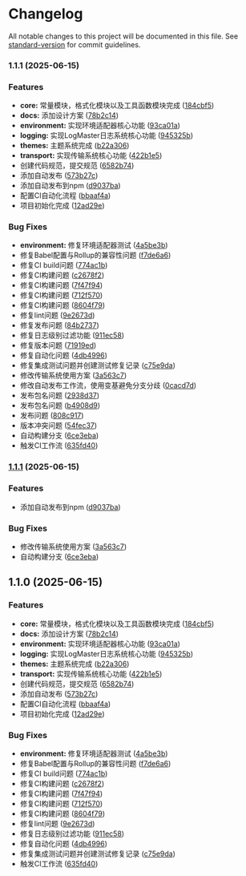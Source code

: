 # Changelog

All notable changes to this project will be documented in this file. See [standard-version](https://github.com/conventional-changelog/standard-version) for commit guidelines.

### 1.1.1 (2025-06-15)


### Features

* **core:** 常量模块，格式化模块以及工具函数模块完成 ([184cbf5](https://github.com/XcodeFish/LogMaster/commit/184cbf53709c717169fbc9e3af09cff897fc34a5))
* **docs:** 添加设计方案 ([78b2c14](https://github.com/XcodeFish/LogMaster/commit/78b2c14c8ba72ac6a341c6ebb1ccdf4dd61a17b3))
* **environment:** 实现环境适配器核心功能 ([93ca01a](https://github.com/XcodeFish/LogMaster/commit/93ca01a10153c0546b5078ae7dc6a62f628f6f3d))
* **logging:** 实现LogMaster日志系统核心功能 ([945325b](https://github.com/XcodeFish/LogMaster/commit/945325bf7b5c8783bf0557ef90f6442d2b06da47))
* **themes:** 主题系统完成 ([b22a306](https://github.com/XcodeFish/LogMaster/commit/b22a306da7af8c5bfaf797901321b3bda116eb0f))
* **transport:** 实现传输系统核心功能 ([422b1e5](https://github.com/XcodeFish/LogMaster/commit/422b1e5fb0b1663bc85bc4a694769c140720ae16))
* 创建代码规范，提交规范 ([6582b74](https://github.com/XcodeFish/LogMaster/commit/6582b7478905c150bfbce86c632f9550aa84b4ea))
* 添加自动发布 ([573b27c](https://github.com/XcodeFish/LogMaster/commit/573b27cc7535a170ce27cb300d62e0be39b6d809))
* 添加自动发布到npm ([d9037ba](https://github.com/XcodeFish/LogMaster/commit/d9037ba5a0ba3f2d25f0bafe383a2cc2ef29b91a))
* 配置CI自动化流程 ([bbaaf4a](https://github.com/XcodeFish/LogMaster/commit/bbaaf4ac1502b2a60d11eccffaaed84c004ec06e))
* 项目初始化完成 ([12ad29e](https://github.com/XcodeFish/LogMaster/commit/12ad29e921e60c42a98a1ae8399c8b862b490638))


### Bug Fixes

* **environment:** 修复环境适配器测试 ([4a5be3b](https://github.com/XcodeFish/LogMaster/commit/4a5be3b46c968dc074ec34a684db2ea4ad37614a))
* 修复Babel配置与Rollup的兼容性问题 ([f7de6a6](https://github.com/XcodeFish/LogMaster/commit/f7de6a66a06e2bb53af912027cf66a82b5c60cce))
* 修复CI build问题 ([774ac1b](https://github.com/XcodeFish/LogMaster/commit/774ac1b69c92a4b1fce1df80d096a538930c1c89))
* 修复CI构建问题 ([c2678f2](https://github.com/XcodeFish/LogMaster/commit/c2678f2dc59fc4541a7ca112176bf9fcf32467e6))
* 修复CI构建问题 ([7f47f94](https://github.com/XcodeFish/LogMaster/commit/7f47f94f7bff107a47b4bb3e6c9753d1e6a80bef))
* 修复CI构建问题 ([712f570](https://github.com/XcodeFish/LogMaster/commit/712f5704f5d9a0fdae7af8d670e6dce85473afe1))
* 修复CI构建问题 ([8604f79](https://github.com/XcodeFish/LogMaster/commit/8604f796daa3f83e148c97eca2e2ea3b145d47f1))
* 修复lint问题 ([9e2673d](https://github.com/XcodeFish/LogMaster/commit/9e2673d8bcbff561e50cd6bf4aa0f13ebb146bcc))
* 修复发布问题 ([84b2737](https://github.com/XcodeFish/LogMaster/commit/84b2737124e9632a35990268ddf6b74edcb99ae3))
* 修复日志级别过滤功能 ([911ec58](https://github.com/XcodeFish/LogMaster/commit/911ec5858134365a69762523a128449be7262503))
* 修复版本问题 ([71919ed](https://github.com/XcodeFish/LogMaster/commit/71919eda71f7dba3dd4494162e54085fe1fe74ac))
* 修复自动化问题 ([4db4996](https://github.com/XcodeFish/LogMaster/commit/4db499644d5f299155998c5861baad1530100de5))
* 修复集成测试问题并创建测试修复记录 ([c75e9da](https://github.com/XcodeFish/LogMaster/commit/c75e9dadbe21be5c6a2f6606662fe0af5330899f))
* 修改传输系统使用方案 ([3a563c7](https://github.com/XcodeFish/LogMaster/commit/3a563c78a8795824eb597c261e15f04715d5c526))
* 修改自动发布工作流，使用变基避免分支分歧 ([0cacd7d](https://github.com/XcodeFish/LogMaster/commit/0cacd7deea474179d843146b4c1459b40b8397c9))
* 发布包名问题 ([2938d37](https://github.com/XcodeFish/LogMaster/commit/2938d375c9110d4b3364395317f67a6b29e3451c))
* 发布包名问题 ([b4908d9](https://github.com/XcodeFish/LogMaster/commit/b4908d96e4d1c6c05f7c441014a095c01518dbef))
* 发布问题 ([808c917](https://github.com/XcodeFish/LogMaster/commit/808c9170b80ec5a52995729388ab27fbdb76bc0d))
* 版本冲突问题 ([54fec37](https://github.com/XcodeFish/LogMaster/commit/54fec37a1f2733655b66b45a406f585a6f2d0392))
* 自动构建分支 ([6ce3eba](https://github.com/XcodeFish/LogMaster/commit/6ce3eba8161fb2a3ebce081183cfa610504009bd))
* 触发CI工作流 ([635fd40](https://github.com/XcodeFish/LogMaster/commit/635fd40e03dd01ef5d87eb1b45261ad9a8205d5a))

### [1.1.1](https://github.com/XcodeFish/LogMaster/compare/v1.1.0...v1.1.1) (2025-06-15)


### Features

* 添加自动发布到npm ([d9037ba](https://github.com/XcodeFish/LogMaster/commit/d9037ba5a0ba3f2d25f0bafe383a2cc2ef29b91a))


### Bug Fixes

* 修改传输系统使用方案 ([3a563c7](https://github.com/XcodeFish/LogMaster/commit/3a563c78a8795824eb597c261e15f04715d5c526))
* 自动构建分支 ([6ce3eba](https://github.com/XcodeFish/LogMaster/commit/6ce3eba8161fb2a3ebce081183cfa610504009bd))

## 1.1.0 (2025-06-15)


### Features

* **core:** 常量模块，格式化模块以及工具函数模块完成 ([184cbf5](https://github.com/XcodeFish/LogMaster/commit/184cbf53709c717169fbc9e3af09cff897fc34a5))
* **docs:** 添加设计方案 ([78b2c14](https://github.com/XcodeFish/LogMaster/commit/78b2c14c8ba72ac6a341c6ebb1ccdf4dd61a17b3))
* **environment:** 实现环境适配器核心功能 ([93ca01a](https://github.com/XcodeFish/LogMaster/commit/93ca01a10153c0546b5078ae7dc6a62f628f6f3d))
* **logging:** 实现LogMaster日志系统核心功能 ([945325b](https://github.com/XcodeFish/LogMaster/commit/945325bf7b5c8783bf0557ef90f6442d2b06da47))
* **themes:** 主题系统完成 ([b22a306](https://github.com/XcodeFish/LogMaster/commit/b22a306da7af8c5bfaf797901321b3bda116eb0f))
* **transport:** 实现传输系统核心功能 ([422b1e5](https://github.com/XcodeFish/LogMaster/commit/422b1e5fb0b1663bc85bc4a694769c140720ae16))
* 创建代码规范，提交规范 ([6582b74](https://github.com/XcodeFish/LogMaster/commit/6582b7478905c150bfbce86c632f9550aa84b4ea))
* 添加自动发布 ([573b27c](https://github.com/XcodeFish/LogMaster/commit/573b27cc7535a170ce27cb300d62e0be39b6d809))
* 配置CI自动化流程 ([bbaaf4a](https://github.com/XcodeFish/LogMaster/commit/bbaaf4ac1502b2a60d11eccffaaed84c004ec06e))
* 项目初始化完成 ([12ad29e](https://github.com/XcodeFish/LogMaster/commit/12ad29e921e60c42a98a1ae8399c8b862b490638))


### Bug Fixes

* **environment:** 修复环境适配器测试 ([4a5be3b](https://github.com/XcodeFish/LogMaster/commit/4a5be3b46c968dc074ec34a684db2ea4ad37614a))
* 修复Babel配置与Rollup的兼容性问题 ([f7de6a6](https://github.com/XcodeFish/LogMaster/commit/f7de6a66a06e2bb53af912027cf66a82b5c60cce))
* 修复CI build问题 ([774ac1b](https://github.com/XcodeFish/LogMaster/commit/774ac1b69c92a4b1fce1df80d096a538930c1c89))
* 修复CI构建问题 ([c2678f2](https://github.com/XcodeFish/LogMaster/commit/c2678f2dc59fc4541a7ca112176bf9fcf32467e6))
* 修复CI构建问题 ([7f47f94](https://github.com/XcodeFish/LogMaster/commit/7f47f94f7bff107a47b4bb3e6c9753d1e6a80bef))
* 修复CI构建问题 ([712f570](https://github.com/XcodeFish/LogMaster/commit/712f5704f5d9a0fdae7af8d670e6dce85473afe1))
* 修复CI构建问题 ([8604f79](https://github.com/XcodeFish/LogMaster/commit/8604f796daa3f83e148c97eca2e2ea3b145d47f1))
* 修复lint问题 ([9e2673d](https://github.com/XcodeFish/LogMaster/commit/9e2673d8bcbff561e50cd6bf4aa0f13ebb146bcc))
* 修复日志级别过滤功能 ([911ec58](https://github.com/XcodeFish/LogMaster/commit/911ec5858134365a69762523a128449be7262503))
* 修复自动化问题 ([4db4996](https://github.com/XcodeFish/LogMaster/commit/4db499644d5f299155998c5861baad1530100de5))
* 修复集成测试问题并创建测试修复记录 ([c75e9da](https://github.com/XcodeFish/LogMaster/commit/c75e9dadbe21be5c6a2f6606662fe0af5330899f))
* 触发CI工作流 ([635fd40](https://github.com/XcodeFish/LogMaster/commit/635fd40e03dd01ef5d87eb1b45261ad9a8205d5a))

